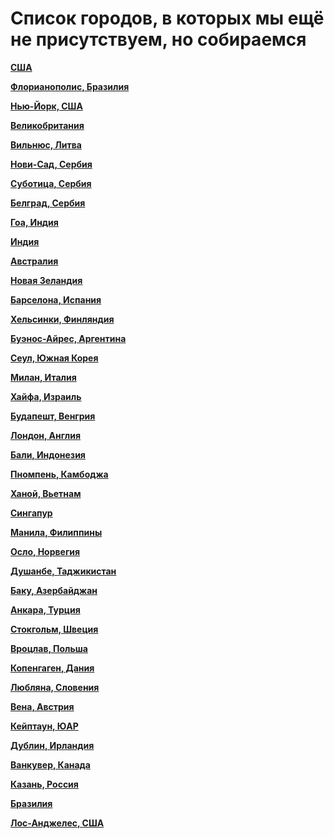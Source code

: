 # Список городов, в которых мы ещё не присутствуем, но собираемся

**[США](https://t.me/peredelanoconf_usa)**

**[Флорианополис, Бразилия](https://t.me/+AbKr3AIXUI1iYjFi)**

**[Нью-Йорк, США](https://t.me/peredelanoconf_ny)**

**[Великобритания](https://t.me/peredelanoconf_uk)**

**[Вильнюс, Литва](https://t.me/peredelano_vilnius)**

**[Нови-Сад, Сербия](https://t.me/peredelano_novisad)**

**[Суботица, Сербия](https://t.me/peredelano_subotica)**

**[Белград, Сербия](https://t.me/peredelano_belgrade)**

**[Гоа, Индия](https://t.me/peredelano_goa)**

**[Индия](https://t.me/peredelano_india)**

**[Австралия](https://t.me/peredelano_australia)**

**[Новая Зеландия](https://t.me/peredelano_newzealand)**

**[Барселона, Испания](https://t.me/peredelanoconfbarcelona)**

**[Хельсинки, Финляндия](https://t.me/peredelanoconfhelsinki)**

**[Буэнос-Айрес, Аргентина](https://t.me/peredelanoconfargentina)**

**[Сеул, Южная Корея](https://t.me/peredelano_seoul)**

**[Милан, Италия](https://t.me/peredelano_milan)**

**[Хайфа, Израиль](https://t.me/peredelano_israel)**

**[Будапешт, Венгрия](https://t.me/peredelanoconf_hungary)**

**[Лондон, Англия](https://t.me/peredelanoconf_england)**

**[Бали, Индонезия](https://t.me/peredelano_bali)**

**[Пномпень, Камбоджа](https://t.me/peredelano_phnompenh)**

**[Ханой, Вьетнам](https://t.me/Peredelanoconfvietnam)**

**[Сингапур](https://t.me/peredelano_singapore)**

**[Манила, Филиппины](https://t.me/peredelano_maynila)**

**[Осло, Норвегия](https://t.me/peredelano_oslo)**

**[Душанбе, Таджикистан](https://t.me/peredelano_dushanbe)**

**[Баку, Азербайджан](https://t.me/peredelanoconfbaku)**

**[Анкара, Турция](/./upcoming-events/ankara.md)**

**[Стокгольм, Швеция](https://t.me/peredelano_stockholm)**

**[Вроцлав, Польша](https://t.me/peredelano_wroclaw)**

**[Копенгаген, Дания](https://t.me/peredelano_copenhagen)**

**[Любляна, Словения](https://t.me/peredelano_slovenia)**

**[Вена, Австрия](https://t.me/peredelano_vienna)**

**[Кейптаун, ЮАР](https://t.me/peredelano_capetown)**

**[Дублин, Ирландия](https://t.me/peredelano_dublin)**

**[Ванкувер, Канада](/./upcoming-events/canada.md)**

**[Казань, Россия](https://t.me/meetup_kazan)**

**[Бразилия](https://t.me/peredelanoconf_brazil)**

**[Лос-Анджелес, США](https://t.me/peredelano_LA)**

